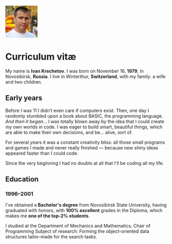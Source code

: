 ![IKR](img/ikr.jpg "Ivan Krechetov")

# Curriculum vitæ

My name is **Ivan Krechetov**. I was born on November 16, **1979**, in Novosibirsk, **Russia**. I
live in Winterthur, **Switzerland**, with my family: a wife and two children.

## Early years

Before I was 11 I didn’t even care if computers exist. Then, one day I randomly stumbled upon a book
about BASIC, the programming language. _And then it began…_ I was totally blown away by the idea
that I could create my own worlds in code. I was eager to build smart, beautiful things, which are
able to make their own decisions, and be… alive, sort of.

For several years it was a constant creativity bliss: all those small programs and games I made and
never really finished — because new shiny ideas appeared faster than I could code.

Since the very beginning I had no doubts at all that I'll be coding all my life.

## Education

### 1996–2001

I've obtained a **Bachelor's degree** from Novosibirsk State University, having graduated with
honors, with **100% excellent** grades in the Diploma, which makes me **one of the top-2%
students**.

I studied at the Department of Mechanics and Mathematics. Chair of Programming Subject of research:
Forming the object-oriented data structures tailor-made for the search tasks.